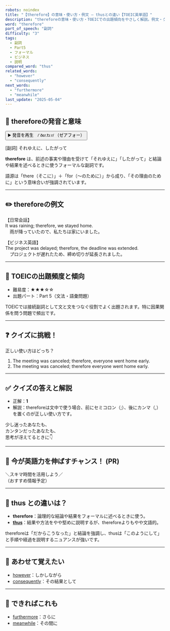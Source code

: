 ```yaml
---
robots: noindex
title: "【therefore】の意味・使い方・例文 ― thusとの違い【TOEIC英単語】"
description: "thereforeの意味・使い方・TOEICでの出題傾向をやさしく解説。例文・クイズ付きでthusとの違いもわかりやすく学べます。"
word: "therefore"
part_of_speech: "副詞"
difficulty: "3"
tags:
  - 副詞
  - Part5
  - フォーマル
  - ビジネス
  - 説明
compared_word: "thus"
related_words:
  - "however"
  - "consequently"
next_words:
  - "furthermore"
  - "meanwhile"
last_update: "2025-05-04"
---
```


## 🔰 thereforeの発音と意味

<button class="play-audio" onclick="playTTS('therefore')">
  <span class="play-audio-main">
    ▶️ 発音を再生　/ˈðɛr.fɔːr/
  </span>
  <span class="play-audio-sub">
    （ゼアフォー）
  </span>
</button>

[副詞] それゆえに、したがって

**therefore** は、前述の事実や理由を受けて「それゆえに」「したがって」と結論や結果を述べるときに使うフォーマルな副詞です。

語源は「there（そこに）」＋「for（〜のために）」から成り、「その理由のために」という意味合いが強調されています。

---

## ✏️ thereforeの例文

【日常会話】  
It was raining; therefore, we stayed home.  
　雨が降っていたので、私たちは家にいました。

【ビジネス英語】  
The project was delayed; therefore, the deadline was extended.  
　プロジェクトが遅れたため、締め切りが延長されました。

---

## 🎯 TOEICの出題頻度と傾向

- 難易度：★★★☆☆
- 出題パート：Part 5（文法・語彙問題）

TOEICでは接続副詞として文と文をつなぐ役割でよく出題されます。特に因果関係を問う問題で頻出です。

---

## ❓ クイズに挑戦！

正しい使い方はどっち？

1. The meeting was canceled; therefore, everyone went home early.  
2. The meeting was canceled; therefore everyone went home early.

---

## ✅ クイズの答えと解説

- 正解：**1**
- 解説：thereforeは文中で使う場合、前にセミコロン（;）、後にカンマ（,）を置くのが正しい使い方です。

少し迷ったあなたも、  
カンタンだったあなたも、  
思考が冴えてるときに👇️

---

## 🚀 今が英語力を伸ばすチャンス！ (PR)

<div class="info-center">
＼スキマ時間を活用しよう／<br>  
（おすすめ情報予定）
</div>

---

## 🤔  thus との違いは？

- **therefore**：論理的な結論や結果をフォーマルに述べるときに使う。
- **[thus](/word/thus/)**：結果や方法をやや堅めに説明するが、thereforeよりもやや文語的。

thereforeは「だからこうなった」と結論を強調し、thusは「このようにして」と手順や経過を説明するニュアンスが強いです。

---

## 🧩 あわせて覚えたい

- [however](/word/however/)：しかしながら
- [consequently](/word/consequently/)：その結果として

---

## 📖 できればこれも

- [furthermore](/word/furthermore/)：さらに
- [meanwhile](/word/meanwhile/)：その間に

<!-- cvid: aid15_bid06 -->
